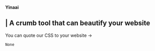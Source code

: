 <strong> Yinaai </strong>
## | A crumb tool that can beautify your website
You can quote our CSS to your website ->
```
None
```
